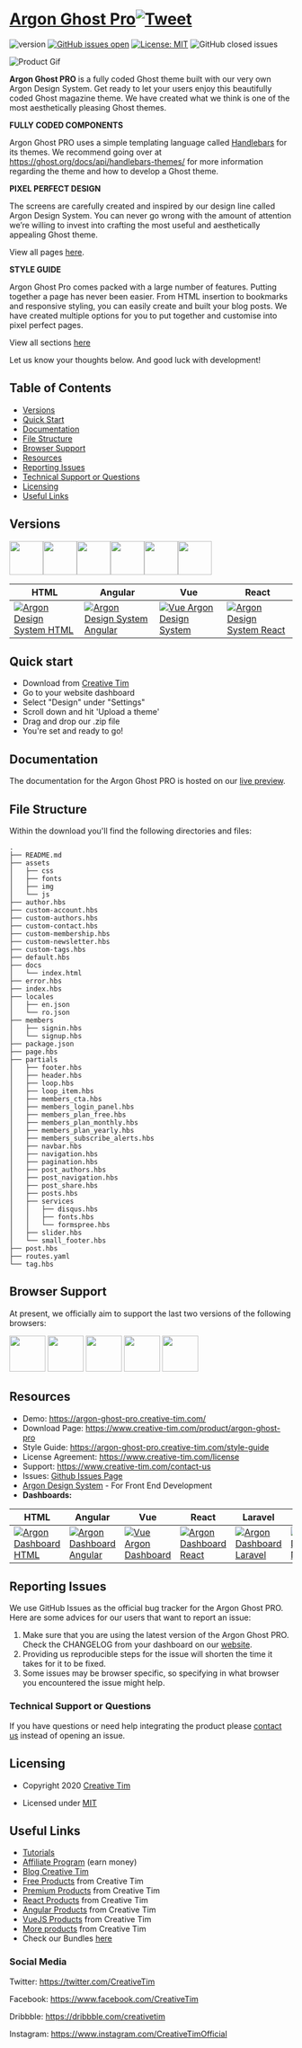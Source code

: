 # [Argon Ghost Pro](https://creative-tim.com/product/argon-ghost-pro)[![Tweet](https://img.shields.io/twitter/url/http/shields.io.svg?style=social&logo=twitter)](https://twitter.com/intent/tweet?text=Argon%20Ghost%20Pro,%20a%20cool%20magazine%20theme%20built%20for%20Ghost%20by%20Creative%20Tim.%20https://argon-ghost-pro.creative-tim.com/&via=CreativeTim%20%23argon%20%23designsystem%20%23developers)


 ![version](https://img.shields.io/badge/version-1.0.0-blue.svg)  [![GitHub issues open](https://img.shields.io/github/issues/creativetimofficial/ct-argon-ghost-pro.svg?style=flat)](https://github.com/creativetimofficial/ct-argon-ghost-pro/issues?q=is%3Aopen+is%3Aissue) 
[![License: MIT](https://img.shields.io/badge/License-MIT-blue.svg)](https://github.com/creativetimofficial/ct-argon-ghost-pro/blob/master/LICENSE) ![GitHub closed issues](https://img.shields.io/github/issues-closed-raw/creativetimofficial/ct-argon-ghost-pro)

![Product Gif](https://raw.githubusercontent.com/creativetimofficial/public-assets/master/argon-ghost-pro/website_thumbnail.jpg)

**Argon Ghost PRO** is a fully coded Ghost theme built with our very own Argon Design System. Get ready to let your users enjoy this beautifully coded Ghost magazine theme. We have created what we think is one of the most aesthetically pleasing Ghost themes.

**FULLY CODED COMPONENTS**

Argon Ghost PRO uses a simple templating language called [Handlebars](http://handlebarsjs.com/)  for its themes. We recommend going over at https://ghost.org/docs/api/handlebars-themes/ for more information regarding the theme and how to develop a Ghost theme.

**PIXEL PERFECT DESIGN**

The screens are carefully created and inspired by our design line called Argon Design System. You can never go wrong with the amount of attention we’re willing to invest into crafting the most useful and aesthetically appealing Ghost theme.

View all pages [here](https://argon-ghost-pro.creative-tim.com (https://argon-ghost-pro.creative-tim.com/)). 

**STYLE GUIDE**

Argon Ghost Pro comes packed with a large number of features. Putting together a page has never been easier. From HTML insertion to bookmarks and responsive styling, you can easily create and built your blog posts. We have created multiple options for you to put together and customise into pixel perfect pages. 

View all sections [here](https://argon-ghost-pro.creative-tim.com/style-guide)

Let us know your thoughts below. And good luck with development!


## Table of Contents

* [Versions](#versions) 
* [Quick Start](#quick-start)
* [Documentation](#documentation)
* [File Structure](#file-structure)
* [Browser Support](#browser-support)
* [Resources](#resources)
* [Reporting Issues](#reporting-issues)
* [Technical Support or Questions](#technical-support-or-questions)
* [Licensing](#licensing)
* [Useful Links](#useful-links)

## Versions

[<img src="https://raw.githubusercontent.com/creativetimofficial/public-assets/master/logos/icon_ghost.png" width="60" height="60"/>](https://www.creative-tim.com/product/argon-ghost-pro?ref=mkg-github-readme)[<img src="https://github.com/creativetimofficial/public-assets/blob/master/logos/angular-logo.jpg?raw=true" width="60" height="60" />](https://www.creative-tim.com/product/argon-design-system-angular)[<img src="https://github.com/creativetimofficial/public-assets/blob/master/logos/html-logo.jpg?raw=true" width="60" height="60" />](https://www.creative-tim.com/product/argon-design-system?ref=mkg-github-readme)[<img src="https://github.com/creativetimofficial/public-assets/blob/master/logos/vue-logo.jpg?raw=true" width="60" height="60" />](https://www.creative-tim.com/product/vue-argon-design-system?ref=mkg-github-readme)[<img src="https://github.com/creativetimofficial/public-assets/blob/master/logos/react-logo.jpg?raw=true" width="60" height="60" />](https://www.creative-tim.com/product/argon-design-system-react?ref=mkg-github-readme)[<img src="https://github.com/creativetimofficial/public-assets/blob/master/logos/react-native-logo.jpg?raw=true" width="60" height="60" />](https://www.creative-tim.com/product/argon-react-native?ref=mkg-github-readme)



| HTML | Angular | Vue  | React  |
| --- | --- | ---  |---  |
| [![Argon Design System HTML](https://github.com/creativetimofficial/public-assets/blob/master/argon-design-system/argon-design-system.jpg?raw=true)](https://www.creative-tim.com/product/argon-design-system?ref=adsr-github-readme)  | [![Argon Design System Angular](https://github.com/creativetimofficial/public-assets/blob/master/argon-design-system-angular/argon-design-system-angular.jpg?raw=true)](https://www.creative-tim.com/product/argon-design-system-angular?ref=adsr-github-readme)  | [![Vue Argon Design System](https://github.com/creativetimofficial/public-assets/blob/master/vue-argon-design-system/vue-argon-design-system.jpg?raw=true)](https://www.creative-tim.com/product/vue-argon-design-system?ref=adsr-github-readme)  | [![Argon Design System React](https://github.com/creativetimofficial/public-assets/blob/master/argon-design-system-react/argon-design-system-react.jpg?raw=true)](https://www.creative-tim.com/product/argon-design-system-react?ref=adsr-github-readme)

## Quick start
- Download from [Creative Tim](https://www.creative-tim.com/product/argon-ghost-pro?ref=argghost-github-readme)
- Go to your website dashboard 
- Select "Design" under "Settings"
- Scroll down and hit 'Upload a theme'
- Drag and drop our .zip file 
- You're set and ready to go!

## Documentation
The documentation for the Argon Ghost PRO is hosted on our [live preview](https://argon-ghost-pro.creative-tim.com/style-guide?ref=argghost-github-readme).

## File Structure
Within the download you'll find the following directories and files:

```
.
├── README.md
├── assets
│   ├── css
│   ├── fonts
│   ├── img
│   └── js
├── author.hbs
├── custom-account.hbs
├── custom-authors.hbs
├── custom-contact.hbs
├── custom-membership.hbs
├── custom-newsletter.hbs
├── custom-tags.hbs
├── default.hbs
├── docs
│   └── index.html
├── error.hbs
├── index.hbs
├── locales
│   ├── en.json
│   └── ro.json
├── members
│   ├── signin.hbs
│   └── signup.hbs
├── package.json
├── page.hbs
├── partials
│   ├── footer.hbs
│   ├── header.hbs
│   ├── loop.hbs
│   ├── loop_item.hbs
│   ├── members_cta.hbs
│   ├── members_login_panel.hbs
│   ├── members_plan_free.hbs
│   ├── members_plan_monthly.hbs
│   ├── members_plan_yearly.hbs
│   ├── members_subscribe_alerts.hbs
│   ├── navbar.hbs
│   ├── navigation.hbs
│   ├── pagination.hbs
│   ├── post_authors.hbs
│   ├── post_navigation.hbs
│   ├── post_share.hbs
│   ├── posts.hbs
│   ├── services
│   │   ├── disqus.hbs
│   │   ├── fonts.hbs
│   │   └── formspree.hbs
│   ├── slider.hbs
│   └── small_footer.hbs
├── post.hbs
├── routes.yaml
└── tag.hbs
```

## Browser Support

At present, we officially aim to support the last two versions of the following browsers:

<img src="https://github.com/creativetimofficial/public-assets/blob/master/logos/chrome-logo.png?raw=true" width="64" height="64"> <img src="https://raw.githubusercontent.com/creativetimofficial/public-assets/master/logos/firefox-logo.png" width="64" height="64"> <img src="https://raw.githubusercontent.com/creativetimofficial/public-assets/master/logos/edge-logo.png" width="64" height="64"> <img src="https://raw.githubusercontent.com/creativetimofficial/public-assets/master/logos/safari-logo.png" width="64" height="64"> <img src="https://raw.githubusercontent.com/creativetimofficial/public-assets/master/logos/opera-logo.png" width="64" height="64">

## Resources
- Demo: <https://argon-ghost-pro.creative-tim.com/>
- Download Page: <https://www.creative-tim.com/product/argon-ghost-pro>
- Style Guide: <https://argon-ghost-pro.creative-tim.com/style-guide>
- License Agreement: <https://www.creative-tim.com/license>
- Support: <https://www.creative-tim.com/contact-us>
- Issues: [Github Issues Page](https://github.com/creativetimofficial/ct-argon-ghost-pro/issues)
- [Argon Design System](https://www.creative-tim.com/product/argon-design-system-pro?ref=argghost-github-readme) - For Front End Development
- **Dashboards:**

| HTML | Angular | Vue | React | Laravel | NodeJS |
| --- | --- | --- | --- | --- | --- |
| [![Argon Dashboard  HTML](https://github.com/creativetimofficial/public-assets/blob/master/argon-dashboard/argon-dashboard.jpg?raw=true)](https://www.creative-tim.com/product/argon-dashboard?ref=argghost-github-readme) | [![Argon Dashboard Angular](https://github.com/creativetimofficial/public-assets/blob/master/argon-dashboard-angular/argon-dashboard-angular.jpg?raw=true)](https://www.creative-tim.com/product/argon-dashboard-angular?ref=argghost-github-readme) | [![Vue Argon Dashboard](https://github.com/creativetimofficial/public-assets/blob/master/vue-argon-dashboard/vue-argon-dashboard.jpg?raw=true)](https://www.creative-tim.com/product/vue-argon-dashboard) | [![Argon Dashboard React](https://github.com/creativetimofficial/public-assets/blob/master/argon-dashboard-react/argon-dashboard-react.jpg?raw=true)](https://www.creative-tim.com/product/argon-dashboard-react?ref=argghost-github-readme) | [![Argon Dashboard Laravel](https://github.com/creativetimofficial/public-assets/blob/master/argon-dashboard-laravel/argon-dashboard-laravel.jpg?raw=true)](https://www.creative-tim.com/product/argon-dashboard-laravel?ref=argghost-github-readme) | [![Argon Dashboard NodeJS](https://raw.githubusercontent.com/creativetimofficial/public-assets/master/argon-dashboard-nodejs/argon-dashboard-nodejs.jpg)](https://www.creative-tim.com/product/argon-dashboard-nodejs?ref=argghost-github-readme) |

## Reporting Issues

We use GitHub Issues as the official bug tracker for the Argon Ghost PRO. Here are some advices for our users that want to report an issue:

1. Make sure that you are using the latest version of the Argon Ghost PRO. Check the CHANGELOG from your dashboard on our [website](https://www.creative-tim.com/?ref=mkg-github-readme).
2. Providing us reproducible steps for the issue will shorten the time it takes for it to be fixed.
3. Some issues may be browser specific, so specifying in what browser you encountered the issue might help.


### Technical Support or Questions

If you have questions or need help integrating the product please [contact us](https://www.creative-tim.com/contact-us?ref=argghost-github-readme) instead of opening an issue.


## Licensing

- Copyright 2020 [Creative Tim](https://www.creative-tim.com/?ref=argghost-github-readme)

- Licensed under [MIT](https://github.com/creativetimofficial/ct-argon-ghost-pro/blob/master/LICENSE.md)


## Useful Links

- [Tutorials](https://www.youtube.com/channel/UCVyTG4sCw-rOvB9oHkzZD1w)
- [Affiliate Program](https://www.creative-tim.com/affiliates/new?ref=argghost-github-readme) (earn money)
- [Blog Creative Tim](http://blog.creative-tim.com/)
- [Free Products](https://www.creative-tim.com/bootstrap-themes/free?ref=argghost-github-readme) from Creative Tim
- [Premium Products](https://www.creative-tim.com/bootstrap-themes/premium?ref=argghost-github-readme) from Creative Tim
- [React Products](https://www.creative-tim.com/bootstrap-themes/react-themes?ref=argghost-github-readme) from Creative Tim
- [Angular Products](https://www.creative-tim.com/bootstrap-themes/angular-themes?ref=argghost-github-readme) from Creative Tim
- [VueJS Products](https://www.creative-tim.com/bootstrap-themes/vuejs-themes?ref=argghost-github-readme) from Creative Tim
- [More products](https://www.creative-tim.com/bootstrap-themes?ref=argghost-github-readme) from Creative Tim
- Check our Bundles [here](https://www.creative-tim.com/bundles?ref=argghost-github-readme)


### Social Media

Twitter: <https://twitter.com/CreativeTim>

Facebook: <https://www.facebook.com/CreativeTim>

Dribbble: <https://dribbble.com/creativetim>

Instagram: <https://www.instagram.com/CreativeTimOfficial>

